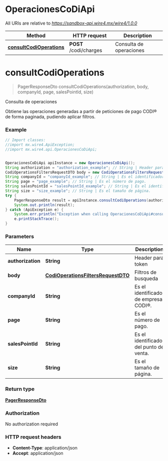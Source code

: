 # OperacionesCoDiApi

All URIs are relative to *https://sandbox-api.wire4.mx/wire4/1.0.0*

Method | HTTP request | Description
------------- | ------------- | -------------
[**consultCodiOperations**](OperacionesCoDiApi.md#consultCodiOperations) | **POST** /codi/charges | Consulta de operaciones

<a name="consultCodiOperations"></a>
# **consultCodiOperations**
> PagerResponseDto consultCodiOperations(authorization, body, companyId, page, salesPointId, size)

Consulta de operaciones

Obtiene las operaciones generadas a partir de peticiones de pago CODI® de forma paginada, pudiendo aplicar filtros.

### Example
```java
// Import classes:
//import mx.wire4.ApiException;
//import mx.wire4.api.OperacionesCoDiApi;


OperacionesCoDiApi apiInstance = new OperacionesCoDiApi();
String authorization = "authorization_example"; // String | Header para token
CodiOperationsFiltersRequestDTO body = new CodiOperationsFiltersRequestDTO(); // CodiOperationsFiltersRequestDTO | Filtros de busqueda
String companyId = "companyId_example"; // String | Es el identificador de empresa CODI®.
String page = "page_example"; // String | Es el número de pago.
String salesPointId = "salesPointId_example"; // String | Es el identificador del punto de venta.
String size = "size_example"; // String | Es el tamaño de página.
try {
    PagerResponseDto result = apiInstance.consultCodiOperations(authorization, body, companyId, page, salesPointId, size);
    System.out.println(result);
} catch (ApiException e) {
    System.err.println("Exception when calling OperacionesCoDiApi#consultCodiOperations");
    e.printStackTrace();
}
```

### Parameters

Name | Type | Description  | Notes
------------- | ------------- | ------------- | -------------
 **authorization** | **String**| Header para token |
 **body** | [**CodiOperationsFiltersRequestDTO**](CodiOperationsFiltersRequestDTO.md)| Filtros de busqueda | [optional]
 **companyId** | **String**| Es el identificador de empresa CODI®. | [optional]
 **page** | **String**| Es el número de pago. | [optional]
 **salesPointId** | **String**| Es el identificador del punto de venta. | [optional]
 **size** | **String**| Es el tamaño de página. | [optional]

### Return type

[**PagerResponseDto**](PagerResponseDto.md)

### Authorization

No authorization required

### HTTP request headers

 - **Content-Type**: application/json
 - **Accept**: application/json

